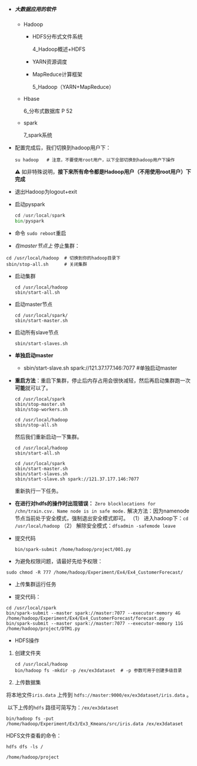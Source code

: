 - ##### 大数据应用的软件

  - Hadoop

    - HDFS分布式文件系统

      4_Hadoop概述+HDFS

    - YARN资源调度

    - MapReduce计算框架

      5_Hadoop（YARN+MapReduce）

  - Hbase

    6_分布式数据库      P 52

  - spark

    7_spark系统

- 配置完成后，我们切换到hadoop用户下：

  ```
  su hadoop   # 注意，不要使用root用户，以下全部切换到hadoop用户下操作
  ```

  

  ⚠️ 如非特殊说明，**接下来所有命令都是Hadoop用户（不用使用root用户）下完成**

- 退出Hadoop为logout+exit

- 启动pyspark

  ```python
  cd /usr/local/spark
  bin/pyspark
  ```

- 命令 `sudo reboot`重启

-  *在master节点上* 停止集群：

  ```
  cd /usr/local/hadoop  # 切换到你的hadoop目录下
  sbin/stop-all.sh      # 关闭集群
  ```

- 启动集群

  ```
  cd /usr/local/hadoop
  sbin/start-all.sh
  ```

- 启动master节点

  ```
  cd /usr/local/spark/
  sbin/start-master.sh
  ```

- 启动所有slave节点

  ```
  sbin/start-slaves.sh
  ```

- **单独启动master**

  - sbin/start-slave.sh spark://121.37.177.146:7077  #单独启动master

- **重启方法**：重启下集群，停止后内存占用会很快减轻，然后再启动集群跑一次**可能**就可以了。

  ```
  cd /usr/local/spark
  sbin/stop-master.sh 
  sbin/stop-workers.sh
  
  cd /usr/local/hadoop
  sbin/stop-all.sh
  ```

  

  然后我们重新启动一下集群。

  ```
  cd /usr/local/hadoop  
  sbin/start-all.sh 
  
  cd /usr/local/spark
  sbin/start-master.sh
  sbin/start-slaves.sh
  sbin/start-slave.sh spark://121.37.177.146:7077
  ```

  

  重新执行一下任务。

- **在进行对hdfs的操作时出现错误：**
  `Zero blocklocations for /chn/train.csv. Name node is in safe mode.`
  解决方法：因为namenode节点当前处于安全模式，强制退出安全模式即可。
  （1） 进入hadoop下：`cd /usr/local/hadoop`
  （2） 解除安全模式：`dfsadmin -safemode leave`

- 提交代码

  ```
  bin/spark-submit /home/hadoop/project/001.py
  ```

- 为避免权限问题，请最好先给予权限：

```
sudo chmod -R 777 /home/hadoop/Experiment/Ex4/Ex4_CustomerForecast/
```

- 上传集群运行任务

- 提交代码：


```
cd /usr/local/spark
bin/spark-submit --master spark://master:7077 --executor-memory 4G /home/hadoop/Experiment/Ex4/Ex4_CustomerForecast/forecast.py
bin/spark-submit --master spark://master:7077 --executor-memory 11G /home/hadoop/project/DTM1.py

```

- HDFS操作


1. 创建文件夹

   ```
   cd /usr/local/hadoop
   bin/hadoop fs -mkdir -p /ex/ex3dataset  # -p 参数可用于创建多级目录
   ```

2. 上传数据集

将本地文件`iris.data` 上传到 `hdfs://master:9000/ex/ex3dataset/iris.data` 。

​     以下上传的`hdfs` 路径可简写为：`/ex/ex3dataset`

```
bin/hadoop fs -put /home/hadoop/Experiment/Ex3/Ex3_Kmeans/src/iris.data /ex/ex3dataset
```

HDFS文件查看的命令：

```
hdfs dfs -ls /

/home/hadoop/project
```

